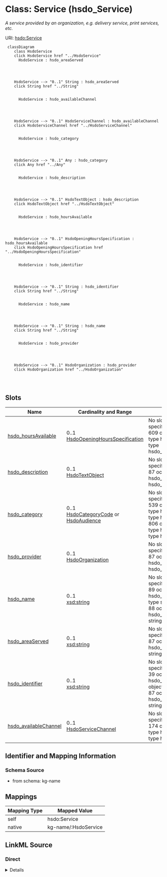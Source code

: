 

# Class: Service (hsdo_Service)


_A service provided by an organization, e.g. delivery service, print services, etc._





URI: [hsdo:Service](http://schema.org/Service)






```mermaid
 classDiagram
    class HsdoService
    click HsdoService href "../HsdoService"
      HsdoService : hsdo_areaServed
        
          
    
    
    HsdoService --> "0..1" String : hsdo_areaServed
    click String href "../String"

        
      HsdoService : hsdo_availableChannel
        
          
    
    
    HsdoService --> "0..1" HsdoServiceChannel : hsdo_availableChannel
    click HsdoServiceChannel href "../HsdoServiceChannel"

        
      HsdoService : hsdo_category
        
          
    
    
    HsdoService --> "0..1" Any : hsdo_category
    click Any href "../Any"

        
      HsdoService : hsdo_description
        
          
    
    
    HsdoService --> "0..1" HsdoTextObject : hsdo_description
    click HsdoTextObject href "../HsdoTextObject"

        
      HsdoService : hsdo_hoursAvailable
        
          
    
    
    HsdoService --> "0..1" HsdoOpeningHoursSpecification : hsdo_hoursAvailable
    click HsdoOpeningHoursSpecification href "../HsdoOpeningHoursSpecification"

        
      HsdoService : hsdo_identifier
        
          
    
    
    HsdoService --> "0..1" String : hsdo_identifier
    click String href "../String"

        
      HsdoService : hsdo_name
        
          
    
    
    HsdoService --> "0..1" String : hsdo_name
    click String href "../String"

        
      HsdoService : hsdo_provider
        
          
    
    
    HsdoService --> "0..1" HsdoOrganization : hsdo_provider
    click HsdoOrganization href "../HsdoOrganization"

        
      
```




<!-- no inheritance hierarchy -->


## Slots

| Name | Cardinality and Range | Description | Inheritance |
| ---  | --- | --- | --- |
| [hsdo_hoursAvailable](../slots/hsdo_hoursAvailable.md) | 0..1 <br/> [HsdoOpeningHoursSpecification](../classes/HsdoOpeningHoursSpecification.md) | No slot (predicate) description specified <br/> 609 occurrences with subject type hsdo_Service and object type hsdo_OpeningHoursSpecification. | direct |
| [hsdo_description](../slots/hsdo_description.md) | 0..1 <br/> [HsdoTextObject](../classes/HsdoTextObject.md) | No slot (predicate) description specified <br/> 87 occurrences with subject type hsdo_Service and object type hsdo_TextObject. | direct |
| [hsdo_category](../slots/hsdo_category.md) | 0..1 <br/> [HsdoCategoryCode](../classes/HsdoCategoryCode.md)&nbsp;or&nbsp;<br />[HsdoAudience](../classes/HsdoAudience.md) | No slot (predicate) description specified <br/> 539 occurrences with subject type hsdo_Service and object type hsdo_Audience.<br/>806 occurrences with subject type hsdo_Service and object type hsdo_CategoryCode. | direct |
| [hsdo_provider](../slots/hsdo_provider.md) | 0..1 <br/> [HsdoOrganization](../classes/HsdoOrganization.md) | No slot (predicate) description specified <br/> 87 occurrences with subject type hsdo_Service and object type hsdo_Organization. | direct |
| [hsdo_name](../slots/hsdo_name.md) | 0..1 <br/> [xsd:string](xsd:string) | No slot (predicate) description specified <br/> 89 occurrences with subject type hsdo_Organization and object type string.<br/>88 occurrences with subject type hsdo_Service and object type string. | direct |
| [hsdo_areaServed](../slots/hsdo_areaServed.md) | 0..1 <br/> [xsd:string](xsd:string) | No slot (predicate) description specified <br/> 87 occurrences with subject type hsdo_Service and object type string. | direct |
| [hsdo_identifier](../slots/hsdo_identifier.md) | 0..1 <br/> [xsd:string](xsd:string) | No slot (predicate) description specified <br/> 39 occurrences with subject type hsdo_AdministrativeArea and object type string.<br/>87 occurrences with subject type hsdo_Service and object type string. | direct |
| [hsdo_availableChannel](../slots/hsdo_availableChannel.md) | 0..1 <br/> [HsdoServiceChannel](../classes/HsdoServiceChannel.md) | No slot (predicate) description specified <br/> 174 occurrences with subject type hsdo_Service and object type hsdo_ServiceChannel. | direct |









## Identifier and Mapping Information







### Schema Source


* from schema: kg-name




## Mappings

| Mapping Type | Mapped Value |
| ---  | ---  |
| self | hsdo:Service |
| native | kg-name/:HsdoService |







## LinkML Source

<!-- TODO: investigate https://stackoverflow.com/questions/37606292/how-to-create-tabbed-code-blocks-in-mkdocs-or-sphinx -->

### Direct

<details>
```yaml
name: hsdo_Service
conforms_to: No schema conformance document specified
description: A service provided by an organization, e.g. delivery service, print services,
  etc.
title: Service
notes:
- Class with 87 occurrences.
from_schema: kg-name
rank: 1000
slots:
- hsdo_hoursAvailable
- hsdo_description
- hsdo_category
- hsdo_provider
- hsdo_name
- hsdo_areaServed
- hsdo_identifier
- hsdo_availableChannel
class_uri: hsdo:Service

```
</details>

### Induced

<details>
```yaml
name: hsdo_Service
conforms_to: No schema conformance document specified
description: A service provided by an organization, e.g. delivery service, print services,
  etc.
title: Service
notes:
- Class with 87 occurrences.
from_schema: kg-name
rank: 1000
attributes:
  hsdo_hoursAvailable:
    name: hsdo_hoursAvailable
    description: No slot (predicate) description specified
    comments:
    - 609 occurrences with subject type hsdo_Service and object type hsdo_OpeningHoursSpecification.
    examples:
    - description: hsdo_Service → hsdo_OpeningHoursSpecification
      object:
        example_object: dreamkg:service/hours/wednesday/6710596967858176
        example_object_type: hsdo_OpeningHoursSpecification
        example_predicate: hsdo:hoursAvailable
        example_subject: dreamkg:service/6710596967858176
        example_subject_type: hsdo_Service
    from_schema: kg-name
    rank: 1000
    slot_uri: hsdo:hoursAvailable
    alias: hsdo_hoursAvailable
    owner: hsdo_Service
    domain_of:
    - hsdo_Service
    range: hsdo_OpeningHoursSpecification
  hsdo_description:
    name: hsdo_description
    description: No slot (predicate) description specified
    comments:
    - 87 occurrences with subject type hsdo_Service and object type hsdo_TextObject.
    examples:
    - description: hsdo_Service → hsdo_TextObject
      object:
        example_object: dreamkg:service/desc/6710596967858176
        example_object_type: hsdo_TextObject
        example_predicate: hsdo:description
        example_subject: dreamkg:service/6710596967858176
        example_subject_type: hsdo_Service
    from_schema: kg-name
    rank: 1000
    slot_uri: hsdo:description
    alias: hsdo_description
    owner: hsdo_Service
    domain_of:
    - hsdo_Service
    range: hsdo_TextObject
  hsdo_category:
    name: hsdo_category
    description: No slot (predicate) description specified
    comments:
    - 539 occurrences with subject type hsdo_Service and object type hsdo_Audience.
    - 806 occurrences with subject type hsdo_Service and object type hsdo_CategoryCode.
    examples:
    - description: hsdo_Service → hsdo_Audience
      object:
        example_object: dreamkg:category/audience/Veterans
        example_object_type: hsdo_Audience
        example_predicate: hsdo:category
        example_subject: dreamkg:service/6710596967858176
        example_subject_type: hsdo_Service
    - description: hsdo_Service → hsdo_CategoryCode
      object:
        example_object: dreamkg:category/service/other/SkillsAndTraining
        example_object_type: hsdo_CategoryCode
        example_predicate: hsdo:category
        example_subject: dreamkg:service/6710596967858176
        example_subject_type: hsdo_Service
    from_schema: kg-name
    rank: 1000
    slot_uri: hsdo:category
    alias: hsdo_category
    owner: hsdo_Service
    domain_of:
    - hsdo_Service
    range: Any
    any_of:
    - range: hsdo_CategoryCode
    - range: hsdo_Audience
  hsdo_provider:
    name: hsdo_provider
    description: No slot (predicate) description specified
    comments:
    - 87 occurrences with subject type hsdo_Service and object type hsdo_Organization.
    examples:
    - description: hsdo_Service → hsdo_Organization
      object:
        example_object: dreamkg:service/provider/6710596967858176
        example_object_type: hsdo_Organization
        example_predicate: hsdo:provider
        example_subject: dreamkg:service/6710596967858176
        example_subject_type: hsdo_Service
    from_schema: kg-name
    rank: 1000
    slot_uri: hsdo:provider
    alias: hsdo_provider
    owner: hsdo_Service
    domain_of:
    - hsdo_Service
    range: hsdo_Organization
  hsdo_name:
    name: hsdo_name
    description: No slot (predicate) description specified
    comments:
    - 89 occurrences with subject type hsdo_Organization and object type string.
    - 88 occurrences with subject type hsdo_Service and object type string.
    examples:
    - description: hsdo_Organization → string
      object:
        example_object: Child Guidance Resource Centers
        example_object_type: string
        example_predicate: hsdo:name
        example_subject: dreamkg:service/provider/4542572480692224
        example_subject_type: hsdo_Organization
    - description: hsdo_Service → string
      object:
        example_object: Drug and Alcohol Services
        example_object_type: string
        example_predicate: hsdo:name
        example_subject: dreamkg:service/4542572480692224
        example_subject_type: hsdo_Service
    from_schema: kg-name
    rank: 1000
    slot_uri: hsdo:name
    alias: hsdo_name
    owner: hsdo_Service
    domain_of:
    - hsdo_Organization
    - hsdo_Service
    range: string
  hsdo_areaServed:
    name: hsdo_areaServed
    description: No slot (predicate) description specified
    comments:
    - 87 occurrences with subject type hsdo_Service and object type string.
    examples:
    - description: hsdo_Service → string
      object:
        example_object: 'This program covers residents of the following counties:
          Chester County, PA, Delaware County, PA, Montgomery County, PA and Philadelphia
          County, PA.'
        example_object_type: string
        example_predicate: hsdo:areaServed
        example_subject: dreamkg:service/4542572480692224
        example_subject_type: hsdo_Service
    from_schema: kg-name
    rank: 1000
    slot_uri: hsdo:areaServed
    alias: hsdo_areaServed
    owner: hsdo_Service
    domain_of:
    - hsdo_Service
    range: string
  hsdo_identifier:
    name: hsdo_identifier
    description: No slot (predicate) description specified
    comments:
    - 39 occurrences with subject type hsdo_AdministrativeArea and object type string.
    - 87 occurrences with subject type hsdo_Service and object type string.
    examples:
    - description: hsdo_AdministrativeArea → string
      object:
        example_object: '17602'
        example_object_type: string
        example_predicate: hsdo:identifier
        example_subject: dreamkg:zip/17602
        example_subject_type: hsdo_AdministrativeArea
    - description: hsdo_Service → string
      object:
        example_object: '4542572480692224'
        example_object_type: string
        example_predicate: hsdo:identifier
        example_subject: dreamkg:service/4542572480692224
        example_subject_type: hsdo_Service
    from_schema: kg-name
    rank: 1000
    slot_uri: hsdo:identifier
    alias: hsdo_identifier
    owner: hsdo_Service
    domain_of:
    - hsdo_AdministrativeArea
    - hsdo_Service
    range: string
  hsdo_availableChannel:
    name: hsdo_availableChannel
    description: No slot (predicate) description specified
    comments:
    - 174 occurrences with subject type hsdo_Service and object type hsdo_ServiceChannel.
    examples:
    - description: hsdo_Service → hsdo_ServiceChannel
      object:
        example_object: dreamkg:service/channel/P-6710596967858176
        example_object_type: hsdo_ServiceChannel
        example_predicate: hsdo:availableChannel
        example_subject: dreamkg:service/6710596967858176
        example_subject_type: hsdo_Service
    from_schema: kg-name
    rank: 1000
    slot_uri: hsdo:availableChannel
    alias: hsdo_availableChannel
    owner: hsdo_Service
    domain_of:
    - hsdo_Service
    range: hsdo_ServiceChannel
class_uri: hsdo:Service

```
</details>